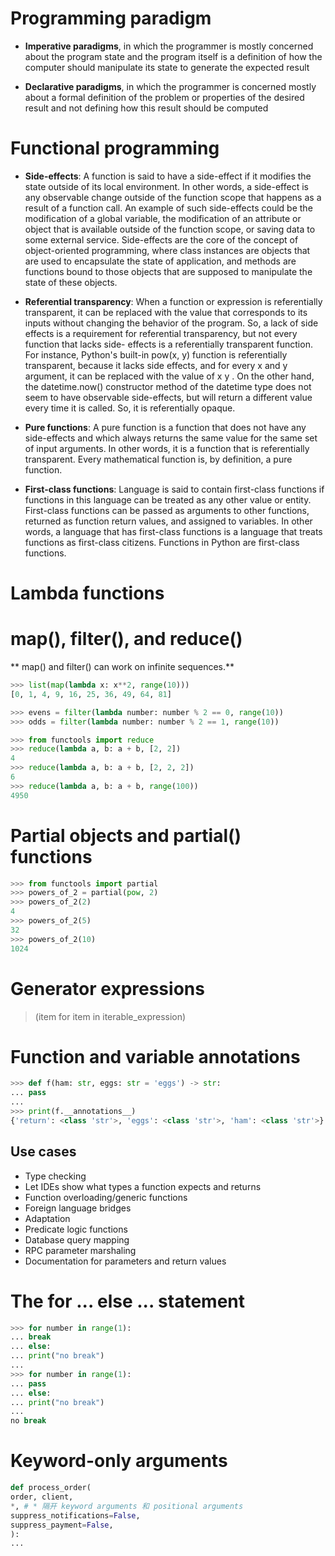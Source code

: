 # Programming paradigm

  * **Imperative paradigms**, in which the programmer is mostly concerned about the program state and the program itself is a definition of how the computer should manipulate its state to generate the expected result
  
  * **Declarative paradigms**, in which the programmer is concerned mostly about a formal definition of the problem or properties of the desired result and not defining how this result should be computed
  
# Functional programming

  * **Side-effects**: A function is said to have a side-effect if it modifies the state outside
    of its local environment. In other words, a side-effect is any observable change
    outside of the function scope that happens as a result of a function call. An
    example of such side-effects could be the modification of a global variable, the
    modification of an attribute or object that is available outside of the function
    scope, or saving data to some external service. Side-effects are the core of the
    concept of object-oriented programming, where class instances are objects that
    are used to encapsulate the state of application, and methods are functions
    bound to those objects that are supposed to manipulate the state of these objects.

  * **Referential transparency**: When a function or expression is referentially
    transparent, it can be replaced with the value that corresponds to its inputs
    without changing the behavior of the program. So, a lack of side effects is a
    requirement for referential transparency, but not every function that lacks side-
    effects is a referentially transparent function. For instance, Python's built-in
    pow(x, y) function is referentially transparent, because it lacks side effects, and
    for every x and y argument, it can be replaced with the value of x
    y . On the other hand, the  datetime.now() constructor method of the  datetime type does not
    seem to have observable side-effects, but will return a different value every time
    it is called. So, it is referentially opaque.
    
  * **Pure functions**: A pure function is a function that does not have any side-effects
    and which always returns the same value for the same set of input arguments. In
    other words, it is a function that is referentially transparent. Every mathematical
    function is, by definition, a pure function.
    
  * **First-class functions**: Language is said to contain first-class functions if functions
    in this language can be treated as any other value or entity. First-class functions
    can be passed as arguments to other functions, returned as function return
    values, and assigned to variables. In other words, a language that has first-class
    functions is a language that treats functions as first-class citizens. Functions in
    Python are first-class functions.

# Lambda functions

# map(), filter(), and reduce()

** map() and  filter() can work on infinite sequences.**

``` Python
>>> list(map(lambda x: x**2, range(10)))
[0, 1, 4, 9, 16, 25, 36, 49, 64, 81]
```

``` Python
>>> evens = filter(lambda number: number % 2 == 0, range(10))
>>> odds = filter(lambda number: number % 2 == 1, range(10))
```

``` Python
>>> from functools import reduce
>>> reduce(lambda a, b: a + b, [2, 2])
4
>>> reduce(lambda a, b: a + b, [2, 2, 2])
6
>>> reduce(lambda a, b: a + b, range(100))
4950
```

# Partial objects and partial() functions

``` Python
>>> from functools import partial
>>> powers_of_2 = partial(pow, 2)
>>> powers_of_2(2)
4
>>> powers_of_2(5)
32
>>> powers_of_2(10)
1024
```

# Generator expressions

> (item for item in iterable_expression)

# Function and variable annotations

``` Python
>>> def f(ham: str, eggs: str = 'eggs') -> str:
... pass
...
>>> print(f.__annotations__)
{'return': <class 'str'>, 'eggs': <class 'str'>, 'ham': <class 'str'>}
```

## Use cases
  * Type checking
  * Let IDEs show what types a function expects and returns
  * Function overloading/generic functions
  * Foreign language bridges
  * Adaptation
  * Predicate logic functions
  * Database query mapping
  * RPC parameter marshaling
  * Documentation for parameters and return values

# The for ... else ... statement

``` Python
>>> for number in range(1):
... break
... else:
... print("no break")
...
>>> for number in range(1):
... pass
... else:
... print("no break")
...
no break
```
# Keyword-only arguments

``` Python
def process_order(
order, client,
*, # * 隔开 keyword arguments 和 positional arguments
suppress_notifications=False,
suppress_payment=False,
):
...
```

